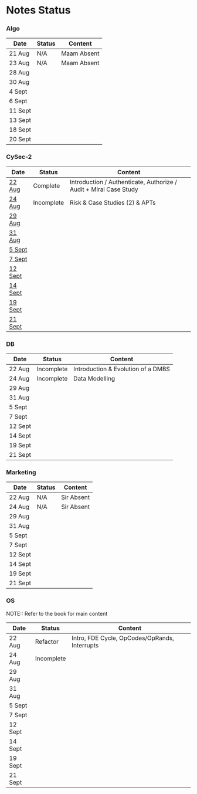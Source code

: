 # Notes Status

### Algo

| Date    | Status | Content     |
| ------- | ------ | ----------- |
| 21 Aug  | N/A    | Maam Absent |
| 23 Aug  | N/A    | Maam Absent |
| 28 Aug  |        |             |
| 30 Aug  |        |             |
| 4 Sept  |        |             |
| 6 Sept  |        |             |
| 11 Sept |        |             |
| 13 Sept |        |             |
| 18 Sept |        |             |
| 20 Sept        |        |             |

### CySec-2

| Date                                                  | Status     | Content                                                            |
| ----------------------------------------------------- | ---------- | ------------------------------------------------------------------ |
| [22 Aug](CySec-2/CySec2%2022%20August,%202023.md)     | Complete   | Introduction / Authenticate, Authorize / Audit  + Mirai Case Study |
| [24 Aug](CySec-2/CySec2%2024%20August,%202023.md)     | Incomplete | Risk & Case Studies (2) & APTs                                     |
| [29 Aug](CySec-2/CySec2%2029%20August,%202023.md)     |            |                                                                    |
| [31 Aug](CySec-2/CySec2%2031%20August,%202023.md)     |            |                                                                    |
| [5 Sept](CySec-2/CySec2%205%20September,%202023.md)   |            |                                                                    |
| [7 Sept](CySec-2/CySec2%207%20September,%202023.md)   |            |                                                                    |
| [12 Sept](CySec-2/CySec2%2012%20September,%202023.md) |            |                                                                    |
| [14 Sept](CySec-2/CySec2%2014%20September,%202023.md) |            |                                                                    |
| [19 Sept](CySec-2/CySec2%2019%20September,%202023.md) |            |                                                                    |
| [21 Sept](CySec-2/CySec2%2021%20September,%202023.md) |            |                                                                    |

### DB

| Date   | Status     | Content                  |
| ------ | ---------- | ------------------------ |
| 22 Aug | Incomplete | Introduction & Evolution of a DMBS |
| 24 Aug | Incomplete | Data Modelling           |
| 29 Aug  |            |                                                                    |
| 31 Aug  |            |                                                                    |
| 5 Sept  |            |                                                                    |
| 7 Sept  |            |                                                                    |
| 12 Sept |            |                                                                    |
| 14 Sept |            |                                                                    |
| 19 Sept |            |                                                                    |
| 21 Sept |            |                                                                    |

### Marketing

| Date   | Status | Content    |
| ------ | ------ | ---------- |
| 22 Aug | N/A    | Sir Absent |
| 24 Aug | N/A    | Sir Absent           |
| 29 Aug  |            |                                                                    |
| 31 Aug  |            |                                                                    |
| 5 Sept  |            |                                                                    |
| 7 Sept  |            |                                                                    |
| 12 Sept |            |                                                                    |
| 14 Sept |            |                                                                    |
| 19 Sept |            |                                                                    |
| 21 Sept |            |                                                                    |

### OS

NOTE:: Refer to the book for main content

| Date   | Status     | Content                                       |
| ------ | ---------- | --------------------------------------------- |
| 22 Aug | Refactor   | Intro, FDE Cycle, OpCodes/OpRands, Interrupts |
| 24 Aug | Incomplete |                                               |
| 29 Aug  |            |                                                                    |
| 31 Aug  |            |                                                                    |
| 5 Sept  |            |                                                                    |
| 7 Sept  |            |                                                                    |
| 12 Sept |            |                                                                    |
| 14 Sept |            |                                                                    |
| 19 Sept |            |                                                                    |
| 21 Sept |            |                                                                    |
